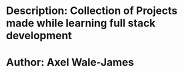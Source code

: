 # Description:  Collection of Projects made while learning full stack development
# Author: Axel Wale-James 
